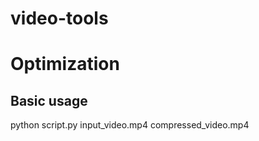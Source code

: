# video-tools

# Optimization 
## Basic usage 
python script.py input_video.mp4 compressed_video.mp4
